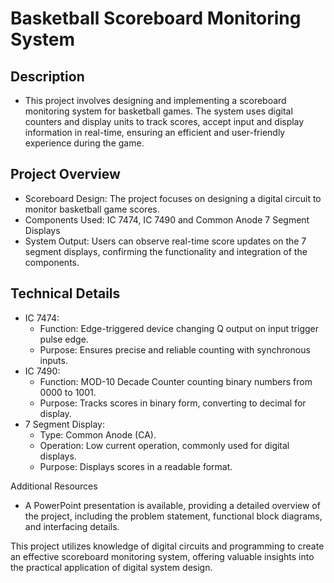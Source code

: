 # Basketball Scoreboard Monitoring System

## Description
- This project involves designing and implementing a scoreboard monitoring system for basketball games. The system uses digital counters and display units to track scores, accept input and display information in real-time, ensuring an efficient and user-friendly experience during the game.

## Project Overview
- Scoreboard Design: The project focuses on designing a digital circuit to monitor basketball game scores.
- Components Used: IC 7474, IC 7490 and Common Anode 7 Segment Displays
- System Output: Users can observe real-time score updates on the 7 segment displays, confirming the functionality and integration of the components.
  
## Technical Details
- IC 7474:
  - Function: Edge-triggered device changing Q output on input trigger pulse edge.
  - Purpose: Ensures precise and reliable counting with synchronous inputs.
- IC 7490:
  - Function: MOD-10 Decade Counter counting binary numbers from 0000 to 1001.
  - Purpose: Tracks scores in binary form, converting to decimal for display.
- 7 Segment Display:
  - Type: Common Anode (CA).
  - Operation: Low current operation, commonly used for digital displays.
  - Purpose: Displays scores in a readable format.
    
Additional Resources

- A PowerPoint presentation is available, providing a detailed overview of the project, including the problem statement, functional block diagrams, and interfacing details.
  
This project utilizes knowledge of digital circuits and programming to create an effective scoreboard monitoring system, offering valuable insights into the practical application of digital system design.
